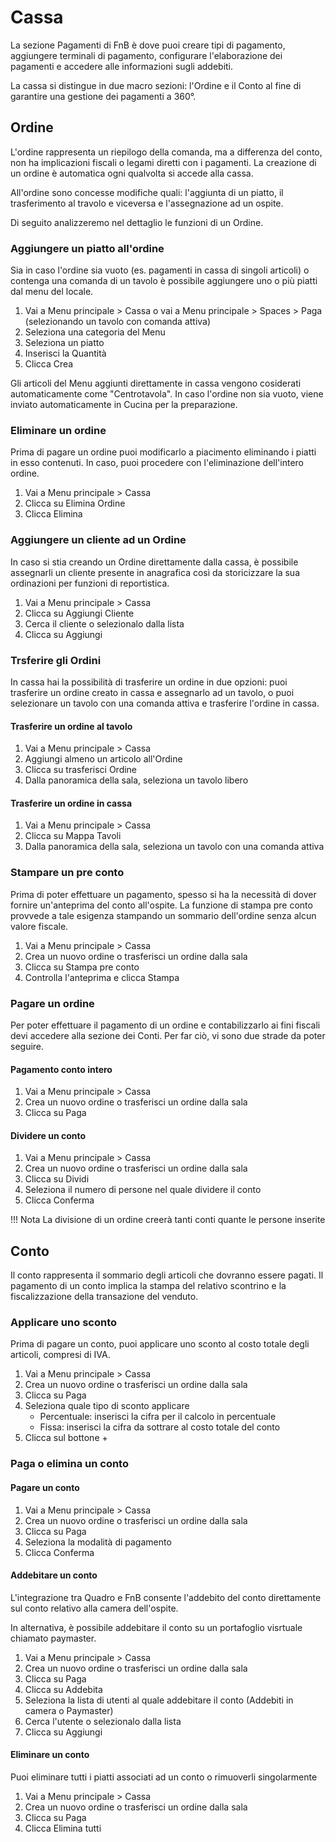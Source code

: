 # Cassa

La sezione Pagamenti di FnB è dove puoi creare tipi di pagamento, aggiungere terminali di pagamento, configurare l'elaborazione dei pagamenti e accedere alle informazioni sugli addebiti.

La cassa si distingue in due macro sezioni: l'Ordine e il Conto al fine di garantire una gestione dei pagamenti a 360°.

## Ordine

L'ordine rappresenta un riepilogo della comanda, ma a differenza del conto, non ha implicazioni fiscali o legami diretti con i pagamenti. La creazione di un ordine è automatica ogni qualvolta si accede alla cassa.

All'ordine sono concesse modifiche quali: l'aggiunta di un piatto, il trasferimento al travolo e viceversa e l'assegnazione ad un ospite. 

Di seguito analizzeremo nel dettaglio le funzioni di un Ordine.

### Aggiungere un piatto all'ordine

Sia in caso l'ordine sia vuoto (es. pagamenti in cassa di singoli articoli) o contenga una comanda di un tavolo è possibile aggiungere uno o più piatti dal menu del locale.

1. Vai a Menu principale > Cassa o vai a Menu principale > Spaces > Paga (selezionando un tavolo con comanda attiva)
2. Seleziona una categoria del Menu
3. Seleziona un piatto
4. Inserisci la Quantità
5. Clicca Crea

Gli articoli del Menu aggiunti direttamente in cassa vengono cosiderati automaticamente come "Centrotavola". In caso l'ordine non sia vuoto, viene inviato automaticamente in Cucina per la preparazione.

### Eliminare un ordine

Prima di pagare un ordine puoi modificarlo a piacimento eliminando i piatti in esso contenuti. In caso, puoi procedere con l'eliminazione dell'intero ordine.

1. Vai a Menu principale > Cassa
2. Clicca su Elimina Ordine
3. Clicca Elimina 

### Aggiungere un cliente ad un Ordine

In caso si stia creando un Ordine direttamente dalla cassa, è possibile assegnarli un cliente presente in anagrafica così da storicizzare la sua ordinazioni per funzioni di reportistica.

1. Vai a Menu principale > Cassa
2. Clicca su Aggiungi Cliente
3. Cerca il cliente o selezionalo dalla lista
4. Clicca su Aggiungi

### Trsferire gli Ordini

In cassa hai la possibilità di trasferire un ordine in due opzioni: puoi trasferire un ordine creato in cassa e assegnarlo ad un tavolo, o puoi selezionare un tavolo con una comanda attiva e trasferire l'ordine in cassa.

#### Trasferire un ordine al tavolo

1. Vai a Menu principale > Cassa
2. Aggiungi almeno un articolo all'Ordine
3. Clicca su trasferisci Ordine
4. Dalla panoramica della sala, seleziona un tavolo libero

#### Trasferire un ordine in cassa

1. Vai a Menu principale > Cassa
2. Clicca su Mappa Tavoli
3. Dalla panoramica della sala, seleziona un tavolo con una comanda attiva

### Stampare un pre conto

Prima di poter effettuare un pagamento, spesso si ha la necessità di dover fornire un'anteprima del conto all'ospite. La funzione di stampa pre conto provvede a tale esigenza stampando un sommario dell'ordine senza alcun valore fiscale.

1. Vai a Menu principale > Cassa
2. Crea un nuovo ordine o trasferisci un ordine dalla sala
3. Clicca su Stampa pre conto
4. Controlla l'anteprima e clicca Stampa

### Pagare un ordine

Per poter effettuare il pagamento di un ordine e contabilizzarlo ai fini fiscali devi accedere alla sezione dei Conti. Per far ciò, vi sono due strade da poter seguire.

#### Pagamento conto intero

1. Vai a Menu principale > Cassa
2. Crea un nuovo ordine o trasferisci un ordine dalla sala
3. Clicca su Paga

#### Dividere un conto

1. Vai a Menu principale > Cassa
2. Crea un nuovo ordine o trasferisci un ordine dalla sala
3. Clicca su Dividi
4. Seleziona il numero di persone nel quale dividere il conto
5. Clicca Conferma

!!! Nota
    La divisione di un ordine creerà tanti conti quante le persone inserite

## Conto

Il conto rappresenta il sommario degli articoli che dovranno essere pagati. Il pagamento di un conto implica la stampa del relativo scontrino e la fiscalizzazione della transazione del venduto.

### Applicare uno sconto

Prima di pagare un conto, puoi applicare uno sconto al costo totale degli articoli, compresi di IVA.

1. Vai a Menu principale > Cassa
2. Crea un nuovo ordine o trasferisci un ordine dalla sala
3. Clicca su Paga
4. Seleziona quale tipo di sconto applicare
    - Percentuale: inserisci la cifra per il calcolo in percentuale
    - Fissa: inserisci la cifra da sottrare al costo totale del conto
5. Clicca sul bottone +

### Paga o elimina un conto

#### Pagare un conto

1. Vai a Menu principale > Cassa
2. Crea un nuovo ordine o trasferisci un ordine dalla sala
3. Clicca su Paga
4. Seleziona la modalità di pagamento
5. Clicca Conferma

#### Addebitare un conto

L'integrazione tra Quadro e FnB consente l'addebito del conto direttamente sul conto relativo alla camera dell'ospite.

In alternativa, è possibile addebitare il conto su un portafoglio visrtuale chiamato paymaster.

1. Vai a Menu principale > Cassa
2. Crea un nuovo ordine o trasferisci un ordine dalla sala
3. Clicca su Paga
4. Clicca su Addebita
5. Seleziona la lista di utenti al quale addebitare il conto (Addebiti in camera o Paymaster)
6. Cerca l'utente o selezionalo dalla lista
7. Clicca su Aggiungi

#### Eliminare un conto

Puoi eliminare tutti i piatti associati ad un conto o rimuoverli singolarmente

1. Vai a Menu principale > Cassa
2. Crea un nuovo ordine o trasferisci un ordine dalla sala
3. Clicca su Paga
4. Clicca Elimina tutti